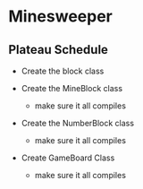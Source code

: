 # Minesweeper

## Plateau Schedule
- Create the block class

- Create the MineBlock class
  - make sure it all compiles 

- Create the NumberBlock class
  - make sure it all compiles

- Create GameBoard Class
  - make sure it all compiles
